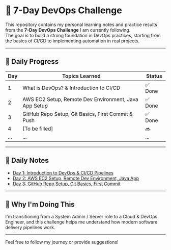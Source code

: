# 🚀 7-Day DevOps Challenge

This repository contains my personal learning notes and practice results from the **7-Day DevOps Challenge** I am currently following.  
The goal is to build a strong foundation in DevOps practices, starting from the basics of CI/CD to implementing automation in real projects.

---

## 📆 Daily Progress

| Day | Topics Learned                                          | Status |
|-----|---------------------------------------------------------|--------|
| 1   | What is DevOps? & Introduction to CI/CD                 | ✅ Done |
| 2   | AWS EC2 Setup, Remote Dev Environment, Java App Setup  | ✅ Done |
| 3   | GitHub Repo Setup, Git Basics, First Commit & Push     | ✅ Done |
| 4   | [To be filled]                                          | 🔜     |
| ... | ...                                                     | ...    |

---

## 📂 Daily Notes

- [Day 1: Introduction to DevOps & CI/CD Pipelines](Day%201/notes.md)
- [Day 2: AWS EC2 Setup, Remote Dev Environment, Java App](Day%202/notes.md)
- [Day 3: GitHub Repo Setup, Git Basics, First Commit](Day%203/notes.md)

---

## 🎯 Why I'm Doing This

I'm transitioning from a System Admin / Server role to a Cloud & DevOps Engineer, and this challenge helps me understand how modern software delivery pipelines work.

---

Feel free to follow my journey or provide suggestions!  
